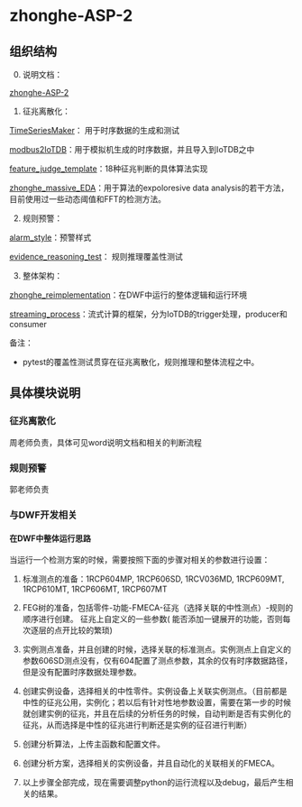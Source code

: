 # zhonghe-ASP-2



## 组织结构

0. 说明文档：

[zhonghe-ASP-2](https://github.com/zhonghe-ASP-2/zhonghe-ASP-2)



1. 征兆离散化：

[TimeSeriesMaker](https://github.com/zhonghe-ASP-2/TimeSeriesMaker)： 用于时序数据的生成和测试

[modbus2IoTDB](https://github.com/zhonghe-ASP-2/modbus2IoTDB)：用于模拟机生成的时序数据，并且导入到IoTDB之中

[feature_judge_template](https://github.com/zhonghe-ASP-2/feature_judge_template)：18种征兆判断的具体算法实现

[zhonghe_massive_EDA](https://github.com/zhonghe-ASP-2/zhonghe_massive_EDA)：用于算法的expoloresive data analysis的若干方法，目前使用过一些动态阈值和FFT的检测方法。



2. 规则预警：

[alarm_style](https://github.com/zhonghe-ASP-2/alarm_style)：预警样式

[evidence_reasoning_test](https://github.com/zhonghe-ASP-2/evidence_reasoning_test)： 规则推理覆盖性测试



3. 整体架构：

[zhonghe_reimplementation](https://github.com/zhonghe-ASP-2/zhonghe_reimplementation)：在DWF中运行的整体逻辑和运行环境

[streaming_process](https://github.com/zhonghe-ASP-2/streaming_process)：流式计算的框架，分为IoTDB的trigger处理，producer和consumer



备注：

+ pytest的覆盖性测试贯穿在征兆离散化，规则推理和整体流程之中。



## 具体模块说明

###  征兆离散化

周老师负责，具体可见word说明文档和相关的判断流程



### 规则预警

郭老师负责



### 与DWF开发相关



#### 在DWF中整体运行思路

当运行一个检测方案的时候，需要按照下面的步骤对相关的参数进行设置：

1. 标准测点的准备：1RCP604MP, 1RCP606SD, 1RCV036MD, 1RCP609MT, 1RCP610MT,     1RCP606MT, 1RCP607MT
2. FEG树的准备，包括零件-功能-FMECA-征兆（选择关联的中性测点）-规则的顺序进行创建。 征兆上自定义的一些参数( 能否添加一键展开的功能，否则每次逐层的点开比较的繁琐)
3. 实例测点准备，并且创建的时候，选择关联的标准测点。实例测点上自定义的参数606SD测点没有，仅有604配置了测点参数，其余的仅有时序数据路径，但是没有配置时序数据处理参数。

4. 创建实例设备，选择相关的中性零件。实例设备上关联实例测点。（目前都是中性的征兆公用，实例化；若以后有针对性地参数设置，需要在第一步的时候就创建实例的征兆，并且在后续的分析任务的时候，自动判断是否有实例化的征兆，从而选择是中性的征兆进行判断还是实例的征召进行判断）

5. 创建分析算法，上传主函数和配置文件。

6. 创建分析方案，选择相关的实例设备，并且自动化的关联相关的FMECA。

7. 以上步骤全部完成，现在需要调整python的运行流程以及debug，最后产生相关的结果。







